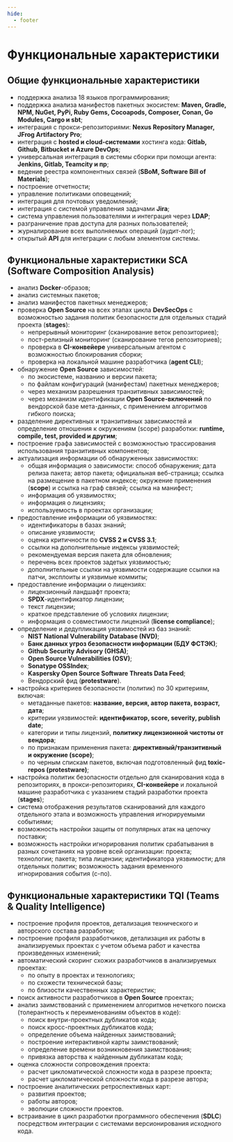 ```yaml
---
hide:
  - footer
---
```

# Функциональные характеристики

## Общие функциональные характеристики

- поддержка анализа 18 языков программирования; 
- поддержка анализа манифестов пакетных экосистем: **Maven, Gradle, NPM, NuGet, PyPi, Ruby Gems, Cocoapods, Composer, Conan, Go Modules, Cargo и sbt**;
- интеграция с прокси-репозиториями: **Nexus Repository Manager, JFrog Artifactory Pro**;
- интеграция с **hosted и cloud-системами** хостинга кода: **Gitlab, Github, Bitbucket и Azure DevOps**;
- универсальная интеграция в системы сборки при помощи агента: **Jenkins, Gitlab, Teamcity и пр**;
- ведение реестра компонентных связей (**SBoM, Software Bill of Materials**);
- построение отчетности;
- управление политиками оповещений;
- интеграция для почтовых уведомлений;
- интеграция с системой управления задачами **Jira**;
- система управления пользователями и интеграция через **LDAP**;
- разграничение прав доступа для разных пользователей;
- журналирование всех выполняемых операций (аудит-лог);
- открытый **API** для интеграции с любым элементом системы. 

## Функциональные характеристики SCA (Software Composition Analysis)

- анализ **Docker**-образов;
- анализ системных пакетов;
- анализ манифестов пакетных менеджеров;
- проверка **Open Source** на всех этапах цикла **DevSecOps** с возможностью задания политик безопасности для отдельных стадий проекта (**stages**):
    + непрерывный мониторинг (сканирование веток репозиториев);
    + пост-релизный мониторинг (сканирование тегов репозиториев);
    + проверка в **CI-конвейере** универсальным агентом с возможностью блокирования сборки;
    + проверка на локальной машине разработчика (**agent CLI**);
- обнаружение **Open Source** зависимостей:
    + по экосистеме, названию и версии пакета;
    + по файлам конфигураций (манифестам) пакетных менеджеров;
    + через механизм разрешения транзитивных зависимостей;
    + через механизм идентификации **Open Source-включений** по вендорской базе мета-данных, с применением алгоритмов гибкого поиска;
- разделение директивных и транзитивных зависимостей и определение отношения к окружениям (scope) разработки: **runtime, compile, test, provided и другим**;
- построение графа зависимостей с возможностью трассирования использования транзитивных компонентов;
- актуализация информации об обнаруженных зависимостях:
    + общая информация о зависимости: способ обнаружения; дата релиза пакета; автор пакета; официальная веб-страница; ссылка на размещение в пакетном индексе; окружение применения (**scope**) и ссылка на граф связей; ссылка на манифест;
    + информация об уязвимостях;
    + информация о лицензиях;
    + используемость в проектах организации;
- предоставление информации об уязвимостях:
    + идентификаторы в базах знаний;
    + описание уязвимости;
    + оценка критичности по **CVSS 2 и CVSS 3.1**;
    + ссылки на дополнительные индексы уязвимостей;
    + рекомендуемая версия пакета для обновления;
    + перечень всех проектов задетых уязвимостью;
    + дополнительные ссылки на уязвимости содержащие ссылки на патчи, эксплоиты и уязвимые коммиты;
- предоставление информации о лицензиях:
    + лицензионный ландшафт проекта;
    + **SPDX**-идентификатор лицензии;
    + текст лицензии;
    + краткое представление об условиях лицензии;
    + информация о совместимости лицензий (**license compliance**);
- определение и дедупликация уязвимостей из баз знаний:
    + **NIST National Vulnerability Database (NVD)**;
    + **Банк данных угроз безопасности информации (БДУ ФСТЭК)**;
    + **Github Security Advisory (GHSA)**;
    + **Open Source Vulnerabilities (OSV)**;
    + **Sonatype OSSIndex**;
    + **Kaspersky Open Source Software Threats Data Feed**;
    + Вендорский фид (**protestware**).
- настройка критериев безопасности (политик) по 30 критериям, включая:
    + метаданные пакетов: **название, версия, автор пакета, возраст, дата**;
    + критерии уязвимостей: **идентификатор, score, severity, publish date**;
    + категории и типы лицензий, **политику лицензионной чистоты от вендора**;
    + по признакам применения пакета: **директивный/транзитивный и окружение (scope)**;
    + по черным спискам пакетов, включая подготовленный фид **toxic-repos (protestware)**;
- настройка политик безопасности отдельно для сканирования кода в репозиториях, в прокси-репозиториях, **CI-конвейере** и локальной машине разработчика с указанием стадий разработки проекта (**stages**);
- система отображения результатов сканирований для каждого отдельного этапа и возможность управления игнорируемыми событиями;
- возможность настройки защиты от популярных атак на цепочку поставки;
- возможность настройки игнорирования политик срабатывания в разных сочетаниях на уровне всей организации: проекта; технологии; пакета; типа лицензии; идентификатора уязвимости; для отдельных политик; возможность задания временного игнорирования события (с-по).

## Функциональные характеристики TQI (Teams & Quality Intelligence)

- построение профиля проектов, детализация технического и авторского состава разработки;
- построение профиля разработчиков, детализация их работы в анализируемых проектах с учетом объема работ и качества произведенных изменений;
- автоматический скоринг схожих разработчиков в анализируемых проектах:
	+ по опыту в проектах и технологиях;
	+ по схожести технической базы;
	+ по близости качественных характеристик;
- поиск активности разработчиков в **Open Source** проектах;
- анализ заимствований с применением алгоритмов нечеткого поиска (толерантность к переименованиям объектов в коде):
	+ поиск внутри-проектных дубликатов кода;
	+ поиск кросс-проектных дубликатов кода;
	+ определение объема найденных заимствований;
	+ построение интерактивной карты заимствований;
	+ определение времени возникновения заимствования;
	+ привязка авторства к найденным дубликатам кода;
- оценка сложности сопровождения проекта:
	+ расчет цикломатической сложности кода в разрезе проекта;
	+ расчет цикломатической сложности кода в разрезе автора;
- построение аналитических ретроспективных карт:
	+ развития проектов;
	+ работы авторов;
	+ эволюции сложности проектов.
- встраивание в цикл разработки программного обеспечения (**SDLC**) посредством интеграции с системами версионирования исходного кода.

